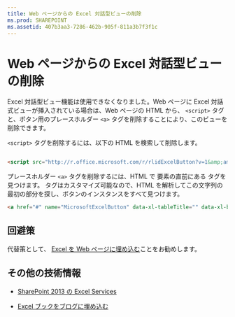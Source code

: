 ```yaml
---
title: Web ページからの Excel 対話型ビューの削除
ms.prod: SHAREPOINT
ms.assetid: 407b3aa3-7286-462b-905f-811a3b7f3f1c
---
```



# Web ページからの Excel 対話型ビューの削除

Excel 対話型ビュー機能は使用できなくなりました。Web ページに Excel 対話式ビューが挿入されている場合は、Web ページの HTML から、 `<script>` タグと、ボタン用のプレースホルダー `<a>` タグを削除することにより、このビューを削除できます。
  
    
    

 `<script>` タグを削除するには、以下の HTML を検索して削除します。


```HTML

<script src="http://r.office.microsoft.com/r/rlidExcelButton?v=1&amp;amp;kip=1" type="text/javascript"></script>
```

プレースホルダー  `<a>` タグを削除するには、HTML で <table> 要素の直前にある <a> タグを見つけます。<a> タグはカスタマイズ可能なので、HTML を解析してこの文字列の最初の部分を探し、ボタンのインスタンスをすべて見つけます。


```HTML
<a href="#" name="MicrosoftExcelButton" data-xl-tableTitle="" data-xl-buttonStyle="Standard" data-xl-fileName="Book1" data-xl-attribution="" ></a>
```


## 回避策

代替策として、 [Excel を Web ページに埋め込む](https://support.office.com/en-au/article/Share-it-Embed-an-Excel-workbook-on-your-blog-804e1845-5662-487e-9b38-f96307144081?ui=en-US&amp;rs=en-AU&amp;ad=AU)ことをお勧めします。
  
    
    

## その他の技術情報
<a name="bk_addresources"> </a>


-  [SharePoint 2013 の Excel Services](excel-services-in-sharepoint-2013.md)
    
  
-  [Excel ブックをブログに埋め込む](https://support.office.com/en-au/article/Share-it-Embed-an-Excel-workbook-on-your-blog-804e1845-5662-487e-9b38-f96307144081?ui=en-US&amp;rs=en-AU&amp;ad=AU)
    
  

